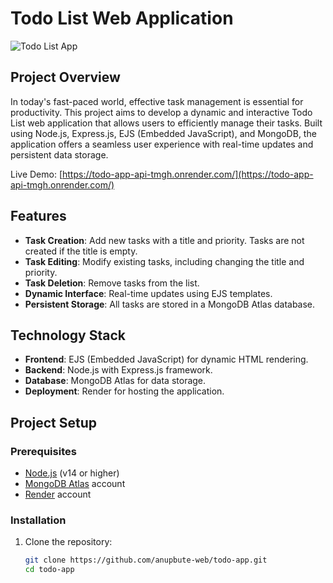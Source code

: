 # Todo List Web Application

![Todo List App](https://todo-app-api-tmgh.onrender.com/images/todo-app-screenshot.png)

## Project Overview

In today's fast-paced world, effective task management is essential for productivity. This project aims to develop a dynamic and interactive Todo List web application that allows users to efficiently manage their tasks. Built using Node.js, Express.js, EJS (Embedded JavaScript), and MongoDB, the application offers a seamless user experience with real-time updates and persistent data storage.

Live Demo: [https://todo-app-api-tmgh.onrender.com/](https://todo-app-api-tmgh.onrender.com/)

## Features

- **Task Creation**: Add new tasks with a title and priority. Tasks are not created if the title is empty.
- **Task Editing**: Modify existing tasks, including changing the title and priority.
- **Task Deletion**: Remove tasks from the list.
- **Dynamic Interface**: Real-time updates using EJS templates.
- **Persistent Storage**: All tasks are stored in a MongoDB Atlas database.

## Technology Stack

- **Frontend**: EJS (Embedded JavaScript) for dynamic HTML rendering.
- **Backend**: Node.js with Express.js framework.
- **Database**: MongoDB Atlas for data storage.
- **Deployment**: Render for hosting the application.

## Project Setup

### Prerequisites

- [Node.js](https://nodejs.org/) (v14 or higher)
- [MongoDB Atlas](https://www.mongodb.com/cloud/atlas) account
- [Render](https://render.com/) account

### Installation

1. Clone the repository:

   ```bash
   git clone https://github.com/anupbute-web/todo-app.git
   cd todo-app
